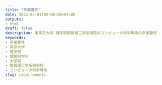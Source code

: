 ```yaml
---
title: "卒業要件"
date: 2022-05-01T00:00:00+09:00
outputs:
- html
draft: false
description: 東東京大学 理学部情報理工学系研究科コンピュータ科学専攻の卒業要件
keywords:
- 卒業要件
- 東京大学
- 理学部
- 情報科学科
- 大学院
- 情報理工学系研究科
- コンピュータ科学専攻
slug: requirements
---
```


